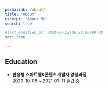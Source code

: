 ```yaml
---
permalink: /about/
title: "About"
excerpt: "About Me"
search: true

#last_modified_at: 2020-09-22T06:22:00+09:00
toc: true

---
```

## Education
- **반응형 스마트웹&콘텐츠 개발자 양성과정**<br/>
2020-10-06 ~ 2021-03-11 훈련 중
 


<div class="fb-comments" data-href="https://techhan.github.io/about" data-numposts="5"></div>
  



